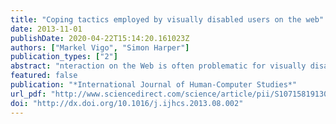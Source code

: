 ```yaml
---
title: "Coping tactics employed by visually disabled users on the web"
date: 2013-11-01
publishDate: 2020-04-22T15:14:20.161023Z
authors: ["Markel Vigo", "Simon Harper"]
publication_types: ["2"]
abstract: "nteraction on the Web is often problematic for visually disabled users. In order to analyse how visually disabled users deal with problematic situations we carried out a secondary analysis of 2 independent datasets containing the interaction of 24 users. As a result, we determine the situations in which coping occurs including uncertainty, reduced mobility, confusion and overload, and identify 17 tactics employed to overcome these situations, being impulsive clicking, exploration tactics and re-doing some of the most noteworthy. These tactics are novel in that they are contextualised and complete: their presence denotes the presence of specific problems. Therefore, these tactics are behavioural markers of cognitive processes that indicate problematic situations. We highlight the importance of these behavioural markers for designers and tools in order to remove the need to cope, evaluate accessibility-in-use and inform navigation models."
featured: false
publication: "*International Journal of Human-Computer Studies*"
url_pdf: "http://www.sciencedirect.com/science/article/pii/S1071581913001006"
doi: "http://dx.doi.org/10.1016/j.ijhcs.2013.08.002"
---
```


